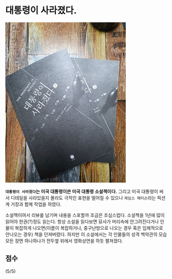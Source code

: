 # 대통령이 사라졌다.

<img src="./book.jpg" alt="Girl in a jacket" height="500">

**`대통령이 사라졌다`는 미국 대통령이쓴 미국 대통령 소설책이다.**
그리고 미국 대통령이 써서 디테일을 사라있을지 몰라도 극적인 표현을 떨어질 수 있으나 `제임스 패터슨`라는 픽션계 거장과 함께 작업을 하였다.

소설책이여서 리뷰를 남기며 내용을 스포할까 조금은 조심스럽다.
소설책을 1년에 많이 읽어야 한권(?)정도 읽는다. 
항상 소설을 읽다보면 묘사가 머리속에 안그려진다거나 인물이 복잡하게 나오면(이름이 복잡하거나, 중구난방으로 나오는 경우 혹은 입체적으로 안나오는 경우) 책을 던져버렸다.
하지만 이 소설에서는 각 인물들의 성격 백악관의 모습 모든 장면 하나하나가 전두옆 위에서 영화상연을 하듯 펼쳐졌다.

## 점수 
(5/5)